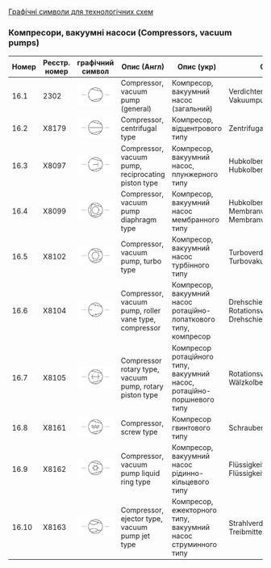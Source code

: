 [Графічні символи для технологічних схем](symbols.md)

### Компресори, вакуумні насоси (Compressors, vacuum pumps)

| Номер | Реєстр. номер | графічний символ                                             | Опис (Англ)                                             | Опис (укр)                                                   | Опис (Нім)                                                   |
| ----- | ------------- | ------------------------------------------------------------ | ------------------------------------------------------- | ------------------------------------------------------------ | ------------------------------------------------------------ |
| 16.1  | 2302          | ![Verdichter, Kompressor, Vakuumpumpe (allgemein)](media/Compressor_vacuum_pump_(general).png) | Compressor, vacuum pump (general)                       | Компресор, вакуумний насос (загальний)                       | Verdichter, Kompressor, Vakuumpumpe (allgemein)              |
| 16.2  | X8179         | ![Zentrifugalverdichter](media/Compressor_centrifugal_type.png) | Compressor, centrifugal type                            | Компресор, відцентрового типу                                | Zentrifugalverdichter                                        |
| 16.3  | X8097         | ![Hubkolbenverdichter, Hubkolbenvakuumpumpe](media/Compressor_vacuum_pump_reciprocating_piston_type.png) | Compressor, vacuum pump, reciprocating piston type      | Компресор, вакуумний насос, плунжерного типу                 | Hubkolbenverdichter, Hubkolbenvakuumpumpe                    |
| 16.4  | X8099         | ![Hubkolben-Membranverdichter, Membranvakuumpumpe](media/Compressor_vacuum_pump_diaphragm_type.png) | Compressor, vacuum pump diaphragm type                  | Компресор, вакуумний насос мембранного типу                  | Hubkolben-Membranverdichter, Membranvakuumpumpe              |
| 16.5  | X8102         | ![Turboverdichter, Turbovakuumpumpe](media/Compressor_vacuum_pump_turbo_type.png) | Compressor, vacuum pump, turbo type                     | Компресор, вакуумний насос турбінного типу                   | Turboverdichter, Turbovakuumpumpe                            |
| 16.6  | X8104         | ![Drehschieberverdichter, Rotationsverdichter, Drehschiebervakuumpumpe](media/Compressor_vacuum_pump_roller_vane_type.png) | Compressor, vacuum pump, roller vane type, compressor   | Компресор, вакуумний насос ротаційно-лопаткового типу, компресор | Drehschieberverdichter, Rotationsverdichter, Drehschiebervakuumpumpe |
| 16.7  | X8105         | ![Rotationsverdichter, Wälzkolbenvakuumpumpe](media/Compressor_rotary_type_vacuum_pump_rotary_piston_type.png) | Compressor rotary type, vacuum pump, rotary piston type | Компресор ротаційного типу, вакуумний насос, ротаційно-поршневого типу | Rotationsverdichter, Wälzkolbenvakuumpumpe                   |
| 16.8  | X8161         | ![Schraubenverdichter](media/Compressor_screw_type.png)      | Compressor, screw type                                  | Компресор гвинтового типу                                    | Schraubenverdichter                                          |
| 16.9  | X8162         | ![Flüssigkeitsringverdichter, Flüssigkeitsringvakuumpumpe](media/Compressor_vacuum_pump_liquid_ring_type.png) | Compressor, vacuum pump liquid ring type                | Компресор, вакуумний насос рідинно-кільцевого типу           | Flüssigkeitsringverdichter, Flüssigkeitsringvakuumpumpe      |
| 16.10 | X8163         | ![Strahlverdichter, Treibmittelvakuumpumpe](media/Compressor_ejector_type_vacuum_pump_jet.png) | Compressor, ejector type, vacuum pump jet type          | Компресор, ежекторного типу, вакуумний насос струминного типу | Strahlverdichter, Treibmittelvakuumpumpe                     |